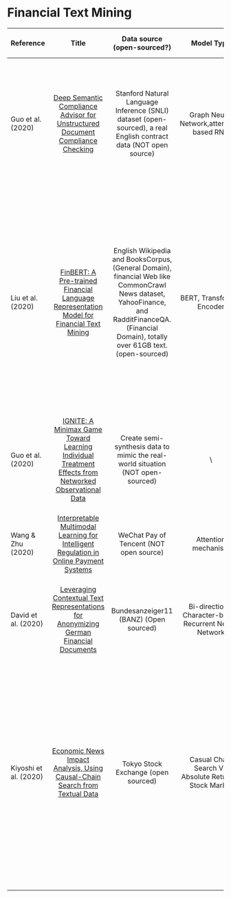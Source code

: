 # Financial Text Mining

| Reference | Title | Data source (open-sourced?) | Model Type | Evaluation Metirc(s) | Time Span | Primary Research Problem | Venue |
| --------------- | :-----------: | :-----------: | :-----------: | :--------------: | :-----------: | :-----------: | :--------------: |
| Guo et al. (2020) | [Deep Semantic Compliance Advisor for Unstructured Document Compliance Checking](https://www.ijcai.org/Proceedings/2020/613) | Stanford Natural Language Inference (SNLI) dataset (open-sourced), a real English contract data (NOT open source) | Graph Neural Network,attention-based RNN | It takes a legal professional 4+ hours for each contract checking, DSCA can return the checking results with detail comparison info in one minute. | \ | Unstructured document checking, sentiment analysis | IJCAI-20 |
| Liu et al. (2020) | [FinBERT: A Pre-trained Financial Language Representation Model for Financial Text Mining](https://www.ijcai.org/Proceedings/2020/622) | English Wikipedia and BooksCorpus, (General Domain), financial Web like CommonCrawl News dataset, YahooFinance, and RadditFinanceQA. (Financial Domain), totally over 61GB text. (open-sourced) | BERT, Transformer Encoder | Financial Sentence Boundary Detection: outperforms the baseline by 0.085 Mean score. Financial Sentiment Analysis: Accuracy 0.94 F1 score 0.93. Financial Question Answering: Normalized Discounted Cumulative Gain (NDCG) 0.76. Mean reciprocal rank (MRR): 0.68 | -/07/2013- -/12/2019 | Due to the lack of labeled training data, applying deep learning on financial text mining is often unsuccessful | IJCAI-20 | 
| Guo et al. (2020) | [IGNITE: A Minimax Game Toward Learning Individual Treatment Effects from Networked Observational Data](https://www.ijcai.org/Proceedings/2020/625) | Create semi-synthesis data to mimic the real-world situation (NOT open-sourced) | \ | \ | \ | Learn Individual Treatment Effects (ITEs) from network information | Eco | 
| Wang & Zhu (2020) | [Interpretable Multimodal Learning for Intelligent Regulation in Online Payment Systems](https://www.ijcai.org/Proceedings/2020/645) | WeChat Pay of Tencent (NOT open source) | Attention mechanism | 85.9% Accuracy, and triplet loss is 0.01 lower than baseline model | 01/07/2019- 31/08/2019 | Try to investigate the relationship between transactions and texts on e-commerce system | IJCAI-20 | 
| David et al. (2020) | [Leveraging Contextual Text Representations for Anonymizing German Financial Documents](https://aaai-kdf2020.github.io/assets/pdfs/kdf2020_paper_7.pdf) | Bundesanzeiger11 (BANZ) (Open sourced) | Bi-directional Character-based Recurrent Neural Network | 98.9% Precision, 0.973 Recall, 0.972 F1 | \ | App of anonymizing the sensitive components in financial document | AAAI-20 | 
| Kiyoshi et al. (2020) | [Economic News Impact Analysis, Using Causal-Chain Search from Textual Data](https://aaai-kdf2020.github.io/assets/pdfs/kdf2020_paper_13.pdf) | Tokyo Stock Exchange (open sourced) | Casual Chain Search VS Absolute Return in Stock Market  | Both related (Using similarity of AR) | 01/10/2012- 31/05/2018 | We created lists of related companies and measured impacts on those stock prices for the two important news about a wheat price in 2018. As a result, the market impacts appeared in the companies related to the ripple effects when the news is about the obvious fact | AAAI-20 | 
